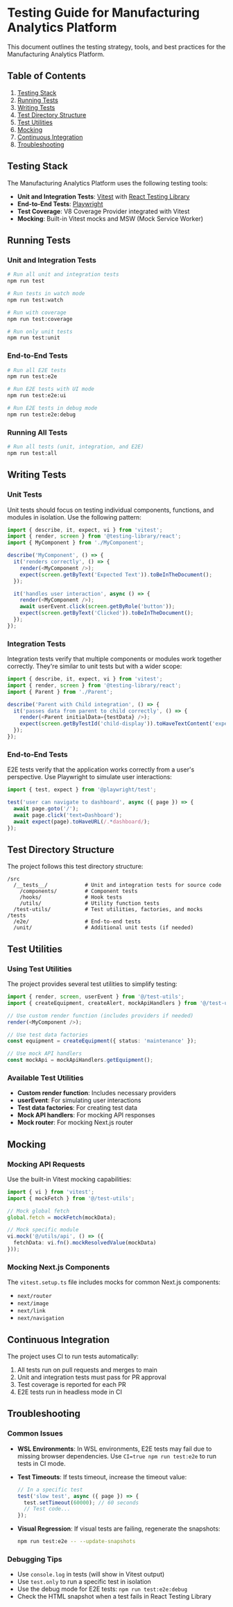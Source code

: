 # Testing Guide for Manufacturing Analytics Platform

This document outlines the testing strategy, tools, and best practices for the Manufacturing Analytics Platform.

## Table of Contents

1. [Testing Stack](#testing-stack)
2. [Running Tests](#running-tests)
3. [Writing Tests](#writing-tests)
4. [Test Directory Structure](#test-directory-structure)
5. [Test Utilities](#test-utilities)
6. [Mocking](#mocking)
7. [Continuous Integration](#continuous-integration)
8. [Troubleshooting](#troubleshooting)

## Testing Stack

The Manufacturing Analytics Platform uses the following testing tools:

- **Unit and Integration Tests**: [Vitest](https://vitest.dev/) with [React Testing Library](https://testing-library.com/docs/react-testing-library/intro/)
- **End-to-End Tests**: [Playwright](https://playwright.dev/)
- **Test Coverage**: V8 Coverage Provider integrated with Vitest
- **Mocking**: Built-in Vitest mocks and MSW (Mock Service Worker)

## Running Tests

### Unit and Integration Tests

```bash
# Run all unit and integration tests
npm run test

# Run tests in watch mode
npm run test:watch

# Run with coverage
npm run test:coverage

# Run only unit tests
npm run test:unit
```

### End-to-End Tests

```bash
# Run all E2E tests
npm run test:e2e

# Run E2E tests with UI mode
npm run test:e2e:ui

# Run E2E tests in debug mode
npm run test:e2e:debug
```

### Running All Tests

```bash
# Run all tests (unit, integration, and E2E)
npm run test:all
```

## Writing Tests

### Unit Tests

Unit tests should focus on testing individual components, functions, and modules in isolation. Use the following pattern:

```typescript
import { describe, it, expect, vi } from 'vitest';
import { render, screen } from '@testing-library/react';
import { MyComponent } from './MyComponent';

describe('MyComponent', () => {
  it('renders correctly', () => {
    render(<MyComponent />);
    expect(screen.getByText('Expected Text')).toBeInTheDocument();
  });

  it('handles user interaction', async () => {
    render(<MyComponent />);
    await userEvent.click(screen.getByRole('button'));
    expect(screen.getByText('Clicked')).toBeInTheDocument();
  });
});
```

### Integration Tests

Integration tests verify that multiple components or modules work together correctly. They're similar to unit tests but with a wider scope:

```typescript
import { describe, it, expect, vi } from 'vitest';
import { render, screen } from '@testing-library/react';
import { Parent } from './Parent';

describe('Parent with Child integration', () => {
  it('passes data from parent to child correctly', () => {
    render(<Parent initialData={testData} />);
    expect(screen.getByTestId('child-display')).toHaveTextContent('expected value');
  });
});
```

### End-to-End Tests

E2E tests verify that the application works correctly from a user's perspective. Use Playwright to simulate user interactions:

```typescript
import { test, expect } from '@playwright/test';

test('user can navigate to dashboard', async ({ page }) => {
  await page.goto('/');
  await page.click('text=Dashboard');
  await expect(page).toHaveURL(/.*dashboard/);
});
```

## Test Directory Structure

The project follows this test directory structure:

```
/src
  /__tests__/            # Unit and integration tests for source code
    /components/         # Component tests
    /hooks/              # Hook tests
    /utils/              # Utility function tests
  /test-utils/           # Test utilities, factories, and mocks
/tests
  /e2e/                  # End-to-end tests
  /unit/                 # Additional unit tests (if needed)
```

## Test Utilities

### Using Test Utilities

The project provides several test utilities to simplify testing:

```typescript
import { render, screen, userEvent } from '@/test-utils';
import { createEquipment, createAlert, mockApiHandlers } from '@/test-utils';

// Use custom render function (includes providers if needed)
render(<MyComponent />);

// Use test data factories
const equipment = createEquipment({ status: 'maintenance' });

// Use mock API handlers
const mockApi = mockApiHandlers.getEquipment();
```

### Available Test Utilities

- **Custom render function**: Includes necessary providers
- **userEvent**: For simulating user interactions
- **Test data factories**: For creating test data
- **Mock API handlers**: For mocking API responses
- **Mock router**: For mocking Next.js router

## Mocking

### Mocking API Requests

Use the built-in Vitest mocking capabilities:

```typescript
import { vi } from 'vitest';
import { mockFetch } from '@/test-utils';

// Mock global fetch
global.fetch = mockFetch(mockData);

// Mock specific module
vi.mock('@/utils/api', () => ({
  fetchData: vi.fn().mockResolvedValue(mockData)
}));
```

### Mocking Next.js Components

The `vitest.setup.ts` file includes mocks for common Next.js components:

- `next/router`
- `next/image`
- `next/link`
- `next/navigation`

## Continuous Integration

The project uses CI to run tests automatically:

1. All tests run on pull requests and merges to main
2. Unit and integration tests must pass for PR approval
3. Test coverage is reported for each PR
4. E2E tests run in headless mode in CI

## Troubleshooting

### Common Issues

- **WSL Environments**: In WSL environments, E2E tests may fail due to missing browser dependencies. Use `CI=true npm run test:e2e` to run tests in CI mode.

- **Test Timeouts**: If tests timeout, increase the timeout value:
  ```typescript
  // In a specific test
  test('slow test', async ({ page }) => {
    test.setTimeout(60000); // 60 seconds
    // Test code...
  });
  ```

- **Visual Regression**: If visual tests are failing, regenerate the snapshots:
  ```bash
  npm run test:e2e -- --update-snapshots
  ```

### Debugging Tips

- Use `console.log` in tests (will show in Vitest output)
- Use `test.only` to run a specific test in isolation
- Use the debug mode for E2E tests: `npm run test:e2e:debug`
- Check the HTML snapshot when a test fails in React Testing Library